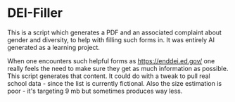 # DEI-Filler
This is a script which generates a PDF and an associated complaint about gender and diversity, to help with filling such forms in. It was entirely AI generated as a learning project.

When one encounters such helpful forms as https://enddei.ed.gov/ one really feels the need to make sure they get as much information as possible. This script generates that content. It could do with a tweak to pull real school data - since the list is currently fictional. Also the size estimation is poor - it's targeting 9 mb but sometimes produces way less.
